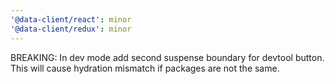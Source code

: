 ```yaml
---
'@data-client/react': minor
'@data-client/redux': minor
---
```


BREAKING: In dev mode add second suspense boundary for devtool button. This will cause hydration mismatch if packages are not the same.
